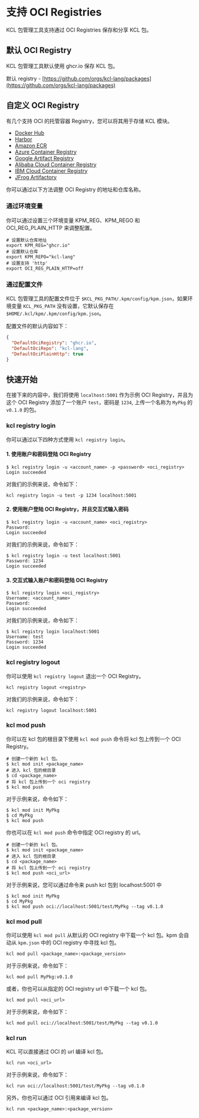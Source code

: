 # 支持 OCI Registries

KCL 包管理工具支持通过 OCI Registries 保存和分享 KCL 包。

## 默认 OCI Registry

KCL 包管理工具默认使用 ghcr.io 保存 KCL 包。

默认 registry - [https://github.com/orgs/kcl-lang/packages](https://github.com/orgs/kcl-lang/packages)

## 自定义 OCI Registry

有几个支持 OCI 的托管容器 Registry，您可以将其用于存储 KCL 模块。

- [Docker Hub](https://docs.docker.com/docker-hub/oci-artifacts/)
- [Harbor](https://goharbor.io/docs/main/administration/user-defined-oci-artifact/)
- [Amazon ECR](https://docs.aws.amazon.com/AmazonECR/latest/userguide/push-oci-artifact.html)
- [Azure Container Registry](https://learn.microsoft.com/azure/container-registry/container-registry-oci-artifacts)
- [Google Artifact Registry](https://cloud.google.com/artifact-registry/docs/helm/manage-charts)
- [Alibaba Cloud Container Registry](https://help.aliyun.com/acr/)
- [IBM Cloud Container Registry](https://cloud.ibm.com/docs/Registry)
- [JFrog Artifactory](https://jfrog.com/help/r/jfrog-artifactory-documentation/docker-registry)

你可以通过以下方法调整 OCI Registry 的地址和仓库名称。

### 通过环境变量

你可以通过设置三个环境变量 KPM_REG、KPM_REGO 和 OCI_REG_PLAIN_HTTP 来调整配置。

```shell
# 设置默认仓库地址
export KPM_REG="ghcr.io"
# 设置默认仓库
export KPM_REPO="kcl-lang"
# 设置支持 'http'
export OCI_REG_PLAIN_HTTP=off
```

### 通过配置文件

KCL 包管理工具的配置文件位于 `$KCL_PKG_PATH/.kpm/config/kpm.json`，如果环境变量 `KCL_PKG_PATH` 没有设置，它默认保存在 `$HOME/.kcl/kpm/.kpm/config/kpm.json`。

配置文件的默认内容如下：

```json
{
  "DefaultOciRegistry": "ghcr.io",
  "DefaultOciRepo": "kcl-lang",
  "DefaultOciPlainHttp": true
}
```

## 快速开始

在接下来的内容中，我们将使用 `localhost:5001` 作为示例 OCI Registry，并且为这个 OCI Registry 添加了一个账户 `test`，密码是 `1234`, 上传一个名称为 `MyPkg` 的 `v0.1.0` 的包。

### kcl registry login

你可以通过以下四种方式使用 `kcl registry login`。

#### 1. 使用账户和密码登陆 OCI Registry

```shell
$ kcl registry login -u <account_name> -p <password> <oci_registry>
Login succeeded
```

对我们的示例来说，命令如下：

```shell
kcl registry login -u test -p 1234 localhost:5001
```

#### 2. 使用账户登陆 OCI Registry，并且交互式输入密码

```shell
$ kcl registry login -u <account_name> <oci_registry>
Password:
Login succeeded
```

对我们的示例来说，命令如下：

```shell
$ kcl registry login -u test localhost:5001
Password: 1234
Login succeeded
```

#### 3. 交互式输入账户和密码登陆 OCI Registry

```shell
$ kcl registry login <oci_registry>
Username: <account_name>
Password:
Login succeeded
```

对我们的示例来说，命令如下：

```shell
$ kcl registry login localhost:5001
Username: test
Password: 1234
Login succeeded
```

### kcl registry logout

你可以使用 `kcl registry logout` 退出一个 OCI Registry。

```shell
kcl registry logout <registry>
```

对我们的示例来说，命令如下：

```shell
kcl registry logout localhost:5001
```

### kcl mod push

你可以在 kcl 包的根目录下使用 `kcl mod push` 命令将 kcl 包上传到一个 OCI Registry。

```shell
# 创建一个新的 kcl 包。
$ kcl mod init <package_name>
# 进入 kcl 包的根目录
$ cd <package_name>
# 将 kcl 包上传到一个 oci registry
$ kcl mod push
```

对于示例来说，命令如下：

```shell
$ kcl mod init MyPkg
$ cd MyPkg
$ kcl mod push
```

你也可以在 `kcl mod push` 命令中指定 OCI registry 的 url。

```shell
# 创建一个新的 kcl 包。
$ kcl mod init <package_name>
# 进入 kcl 包的根目录
$ cd <package_name>
# 将 kcl 包上传到一个 oci registry
$ kcl mod push <oci_url>
```

对于示例来说，您可以通过命令来 push kcl 包到 localhost:5001 中

```shell
$ kcl mod init MyPkg
$ cd MyPkg
$ kcl mod push oci://localhost:5001/test/MyPkg --tag v0.1.0
```

### kcl mod pull

你可以使用 `kcl mod pull` 从默认的 OCI registry 中下载一个 kcl 包。kpm 会自动从 `kpm.json` 中的 OCI registry 中寻找 kcl 包。

```shell
kcl mod pull <package_name>:<package_version>
```

对于示例来说，命令如下：

```shell
kcl mod pull MyPkg:v0.1.0
```

或者，你也可以从指定的 OCI registry url 中下载一个 kcl 包。

```shell
kcl mod pull <oci_url>
```

对于示例来说，命令如下：

```shell
kcl mod pull oci://localhost:5001/test/MyPkg --tag v0.1.0
```

### kcl run

KCL 可以直接通过 OCI 的 url 编译 kcl 包。

```shell
kcl run <oci_url>
```

对于示例来说，命令如下：

```shell
kcl run oci://localhost:5001/test/MyPkg --tag v0.1.0
```

另外，你也可以通过 OCI 引用来编译 kcl 包。

```shell
kcl run <package_name>:<package_version>
```
